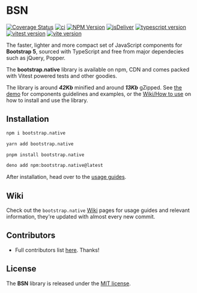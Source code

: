 # BSN
[![Coverage Status](https://coveralls.io/repos/github/thednp/bootstrap.native/badge.svg)](https://coveralls.io/github/thednp/bootstrap.native)
[![ci](https://github.com/thednp/bootstrap.native/actions/workflows/ci.yml/badge.svg)](https://github.com/thednp/bootstrap.native/actions/workflows/ci.yml)
[![NPM Version](https://img.shields.io/npm/v/bootstrap.native.svg)](https://www.npmjs.com/package/bootstrap.native)
[![jsDeliver](https://img.shields.io/jsdelivr/npm/hw/bootstrap.native)](https://www.jsdelivr.com/package/npm/bootstrap.native)
[![typescript version](https://img.shields.io/badge/typescript-5.8.3-brightgreen)](https://www.typescriptlang.org/)
[![vitest version](https://img.shields.io/badge/vitest-3.2.3-brightgreen)](https://vitest.dev/)
[![vite version](https://img.shields.io/badge/vite-6.3.5-brightgreen)](https://vitejs.dev/)


The faster, lighter and more compact set of JavaScript components for **Bootstrap 5**, sourced with TypeScript and free from major dependecies such as jQuery, Popper.

The **bootstrap.native** library is available on npm, CDN and comes packed with Vitest powered tests and other goodies.


The library is around ***42Kb*** minified and around ***13Kb*** gZipped. See <a href="http://thednp.github.io/bootstrap.native/">the demo</a> for components guidelines and examples, or the [Wiki/How to use](https://github.com/thednp/bootstrap.native/wiki/How-to-use) on how to install and use the library.


## Installation

```bash
npm i bootstrap.native
```

```bash
yarn add bootstrap.native
```

```bash
pnpm install bootstrap.native
```

```bash
deno add npm:bootstrap.native@latest
```
After installation, head over to the [usage guides](https://github.com/thednp/bootstrap.native/wiki/How-to-use).


## Wiki
Check out the `bootstrap.native` [Wiki](https://github.com/thednp/bootstrap.native/wiki) pages for usage guides and relevant information, they're updated with almost every new commit.


## Contributors
* Full contributors list [here](https://github.com/thednp/bootstrap.native/graphs/contributors). Thanks!


## License
The **BSN** library is released under the [MIT license](https://github.com/thednp/bootstrap.native/blob/master/LICENSE).
